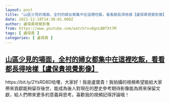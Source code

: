 ```yaml
---
layout: post
title: "山區少見的場面，全村的婦女都集中在這裡吃飯，看看都長得啥樣【盧保貴視覺影像】"
date: 2021-12-18T14:30:01.000Z
author: 盧保貴視覺影像
from: https://www.youtube.com/watch?v=8gnLBBTXt7M
tags: [ 盧保貴 ]
categories: [ 盧保貴 ]
---
```

<!--1639837801000-->
[山區少見的場面，全村的婦女都集中在這裡吃飯，看看都長得啥樣【盧保貴視覺影像】](https://www.youtube.com/watch?v=8gnLBBTXt7M)
------

<div>
https://bit.ly/2YsRD8D哈嘍，大家好！我是盧寶貴！我拍攝的視頻希望能給大家帶來貢獻能夠留存後世，能成為後人對現在的歷史參考期待影像能為將來保留文獻，給人們帶來更多的意義與思考。喜歡我的視頻記得評論哦！
</div>
